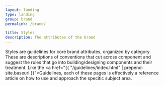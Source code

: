```yaml
---
layout: landing
type: landing
group: brand
permalink: /brand/

title: Styles
description: The attributes of the brand
---
```


Styles are guidelines for core brand attributes, organized by category. These are descriptions of conventions that cut across component and suggest the rules that go into building/designing components and their treatment. Like the <a href="{{ "/guidelines/index.html" | prepend: site.baseurl }}">Guidelines</a>, each of these pages is effectively a reference article on how to use and approach the specitic subject area.
